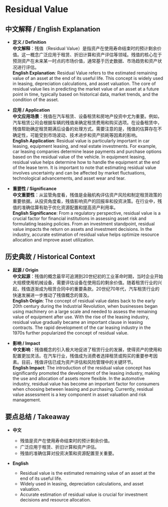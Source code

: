 # Residual Value

## 中文解释 / English Explanation

* **定义 / Definition**  
  **中文解释**：残值（Residual Value）是指资产在使用寿命结束时的预计剩余价值。这一概念广泛应用于租赁、折旧计算和资产评估等领域。残值的核心在于预测资产在未来某一时点的市场价值，通常基于历史数据、市场趋势和资产状况进行评估。  
  **English Explanation**: Residual Value refers to the estimated remaining value of an asset at the end of its useful life. This concept is widely used in leasing, depreciation calculations, and asset valuation. The core of residual value lies in predicting the market value of an asset at a future point in time, typically based on historical data, market trends, and the condition of the asset.

* **应用 / Application**  
  **中文应用场景**：残值在汽车租赁、设备租赁和房地产投资中尤为重要。例如，汽车租赁公司会根据车辆的残值来确定租赁费用和购买选项。在设备租赁中，残值帮助确定租赁期满后设备的处理方式。需要注意的是，残值的估算存在不确定性，可能受到市场波动、技术进步和资产损耗等因素的影响。  
  **English Application**: Residual value is particularly important in car leasing, equipment leasing, and real estate investments. For example, car leasing companies determine lease payments and purchase options based on the residual value of the vehicle. In equipment leasing, residual value helps determine how to handle the equipment at the end of the lease term. It is important to note that estimating residual value involves uncertainty and can be affected by market fluctuations, technological advancements, and asset wear and tear.

* **重要性 / Significance**  
  **中文重要性**：从监管角度看，残值是金融机构评估资产风险和制定租赁政策的重要依据。从投资角度看，残值影响资产的回报率和投资决策。在行业中，残值的准确估算有助于优化资源配置和提高资产利用率。  
  **English Significance**: From a regulatory perspective, residual value is a crucial factor for financial institutions in assessing asset risk and formulating leasing policies. From an investment standpoint, residual value impacts the return on assets and investment decisions. In the industry, accurate estimation of residual value helps optimize resource allocation and improve asset utilization.

## 历史典故 / Historical Context

* **起源 / Origin**  
  **中文起源**：残值的概念最早可追溯到20世纪初的工业革命时期，当时企业开始大规模使用机械设备，需要评估设备在使用后的剩余价值。随着租赁行业的兴起，残值逐渐成为租赁合同中的重要条款。20世纪70年代，汽车租赁行业的快速发展进一步推动了残值概念的普及。  
  **English Origin**: The concept of residual value dates back to the early 20th century during the Industrial Revolution, when businesses began using machinery on a large scale and needed to assess the remaining value of equipment after use. With the rise of the leasing industry, residual value gradually became an important clause in leasing contracts. The rapid development of the car leasing industry in the 1970s further popularized the concept of residual value.

* **影响 / Impact**  
  **中文影响**：残值概念的引入极大地促进了租赁行业的发展，使得资产的使用和配置更加灵活。在汽车行业，残值成为消费者选择租赁或购买的重要参考因素。目前，残值评估已成为资产评估和风险管理中的关键环节。  
  **English Impact**: The introduction of the residual value concept has significantly promoted the development of the leasing industry, making the use and allocation of assets more flexible. In the automotive industry, residual value has become an important factor for consumers when choosing between leasing and purchasing. Currently, residual value assessment is a key component in asset valuation and risk management.

## 要点总结 / Takeaway

* **中文**  
  - 残值是资产在使用寿命结束时的预计剩余价值。  
  - 广泛应用于租赁、折旧计算和资产评估。  
  - 残值的准确估算对投资决策和资源配置至关重要。

* **English**  
  - Residual value is the estimated remaining value of an asset at the end of its useful life.  
  - Widely used in leasing, depreciation calculations, and asset valuation.  
  - Accurate estimation of residual value is crucial for investment decisions and resource allocation.